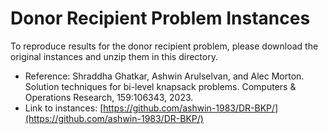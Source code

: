 # Donor Recipient Problem Instances

To reproduce results for the donor recipient problem, please download the original instances and unzip them in this directory.  

- Reference: Shraddha Ghatkar, Ashwin Arulselvan, and Alec Morton. Solution techniques for bi-level knapsack problems. Computers & Operations Research, 159:106343, 2023.
- Link to instances: [https://github.com/ashwin-1983/DR-BKP/](https://github.com/ashwin-1983/DR-BKP/)
